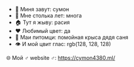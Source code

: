 - 🕺 Миня завут: сумон
- 🎂 Мне столька лет: многа
- 🏠 Тут я жыву: расия
- ❤ Любимый цвет: да
- 🐀 Маи питомци: помойная крыса дядя саня
- 👁 И мой цвит глас: rgb(128, 128, 128)

🌐 Мой ♂ website ♂: https://cymon4380.ml/
